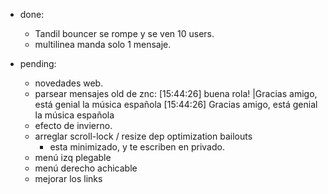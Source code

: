* done:
    - Tandil bouncer se rompe y se ven 10 users.
    - multilinea manda solo 1 mensaje.
    
      
* pending:
    - novedades web.
    - parsear mensajes old de znc: 
        [15:44:26] <ronin> buena rola! |Gracias amigo, está genial la música española 
        [15:44:26] Gracias amigo, está genial la música española 
    - efecto de invierno.
    - arreglar scroll-lock / resize dep optimization bailouts
      - esta minimizado, y te escriben en privado.
    - menú izq plegable
    - menú derecho achicable
    - mejorar los links



